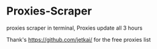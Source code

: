 # Proxies-Scraper
proxies scraper in terminal, Proxies update all 3 hours


Thank's https://github.com/jetkai/ for the free proxies list
